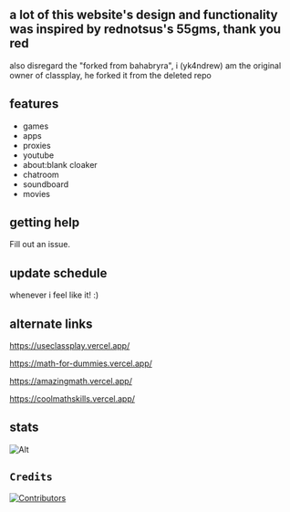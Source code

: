 ## a lot of this website's design and functionality was inspired by rednotsus's 55gms, thank you red
also disregard the "forked from bahabryra", i (yk4ndrew) am the original owner of classplay, he forked it from the deleted repo


## features
- games
- apps
- proxies
- youtube
- about:blank cloaker
- chatroom
- soundboard
- movies

## getting help
Fill out an issue.

## update schedule
whenever i feel like it! :)

## alternate links

https://useclassplay.vercel.app/

https://math-for-dummies.vercel.app/

https://amazingmath.vercel.app/

https://coolmathskills.vercel.app/

## stats

![Alt](https://repobeats.axiom.co/api/embed/b166cbe2b08b6f1b7ed6c4bf5001dcb932ca3fda.svg "Repobeats analytics image")


## `Credits`

[![Contributors](https://contrib.rocks/image?repo=useclassplay/useclassplay.github.io)](https://github.com/yk4ndrew/classplay2/graphs/contributors)
